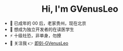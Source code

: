<div align="center">
  <h1>Hi, I'm GVenusLeo</h1>
</div>

- 🔭 已成年的 00 后，老家贵州，现在北京
- 🌱 想成为独立开发者的在读医学生
- ⚡ 十级社恐，非单身，勿撩
-  关注我 👉 [即刻-GVenusLeo](https://web.okjike.com/u/561f7160-d58c-4156-ab66-a103c9955e52)
